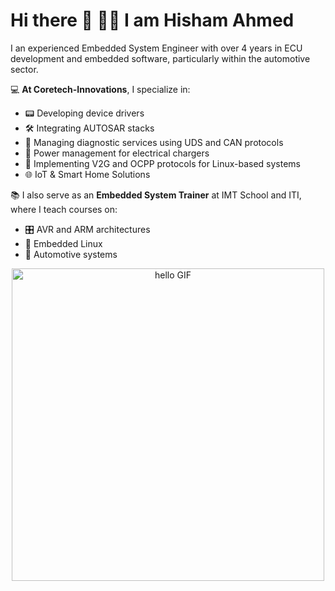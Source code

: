 # Hi there 👋 👨‍💼 **I am Hisham Ahmed**
I an experienced Embedded System Engineer with over 4 years in ECU development and embedded software, particularly within the automotive sector.

💻 **At Coretech-Innovations**, I specialize in:
- 📟 Developing device drivers
- 🛠️ Integrating AUTOSAR stacks
- 📝 Managing diagnostic services using UDS and CAN protocols
- 🔌 Power management for electrical chargers
- 🔗 Implementing V2G and OCPP protocols for Linux-based systems
- 🌐 IoT & Smart Home Solutions

📚 I also serve as an **Embedded System Trainer** at IMT School and ITI, where I teach courses on:
- 🎛️ AVR and ARM architectures
- 🐧 Embedded Linux
- 🚗 Automotive systems

<div align="center">
    <img width="500px" alt="hello GIF" src="https://media4.giphy.com/media/iIqmM5tTjmpOB9mpbn/giphy.gif?cid=ecf05e476n7is599ejcdciayiun3bz5sxu8s8bnf6uan4w0y&rid=giphy.gif&ct=g">
</div>
